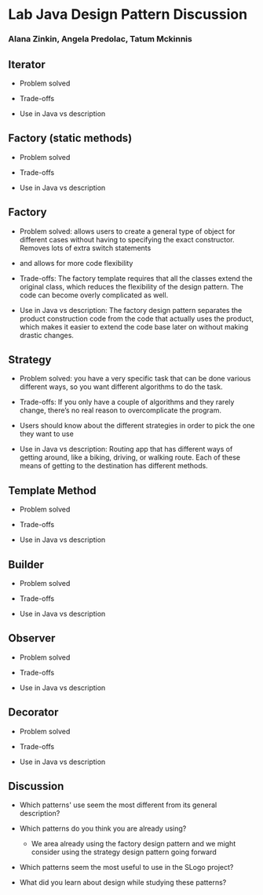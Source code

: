 # Lab Java Design Pattern Discussion
### Alana Zinkin, Angela Predolac, Tatum Mckinnis


## Iterator

* Problem solved

* Trade-offs

* Use in Java vs description


## Factory (static methods)

* Problem solved

* Trade-offs

* Use in Java vs description


## Factory

* Problem solved: allows users to create a general type of object for different cases
without having to specifying the exact constructor. Removes lots of extra switch statements
* and allows for more code flexibility

* Trade-offs: The factory template requires that all the classes extend the original class,
which reduces the flexibility of the design pattern. The code can become overly complicated as well.

* Use in Java vs description: The factory design pattern separates the product construction
code from the code that actually uses the product, which makes it easier to extend the code base later on
without making drastic changes.


## Strategy

* Problem solved: you have a very specific task that can be done various different ways,
so you want different algorithms to do the task.

* Trade-offs: If you only have a couple of algorithms and they rarely change, 
there’s no real reason to overcomplicate the program.
* Users should know about the different strategies in order to pick the one they want to use

* Use in Java vs description: Routing app that has different ways of getting around, like a biking, 
driving, or walking route. Each of these means of getting to the destination has different methods.


## Template Method

* Problem solved

* Trade-offs

* Use in Java vs description


## Builder

* Problem solved

* Trade-offs

* Use in Java vs description


## Observer

* Problem solved

* Trade-offs

* Use in Java vs description


## Decorator

* Problem solved

* Trade-offs

* Use in Java vs description




## Discussion

* Which patterns' use seem the most different from its general description?

* Which patterns do you think you are already using?
  * We area already using the factory design pattern and we might consider using the strategy design pattern going forward

* Which patterns seem the most useful to use in the SLogo project?

* What did you learn about design while studying these patterns?
